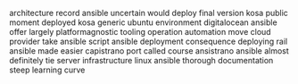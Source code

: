 architecture record ansible uncertain would deploy final version kosa public moment deployed kosa generic ubuntu environment digitalocean ansible offer largely platformagnostic tooling operation automation move cloud provider take ansible script ansible deployment consequence deploying rail ansible made easier capistrano port called course ansistrano ansible almost definitely tie server infrastructure linux ansible thorough documentation steep learning curve
